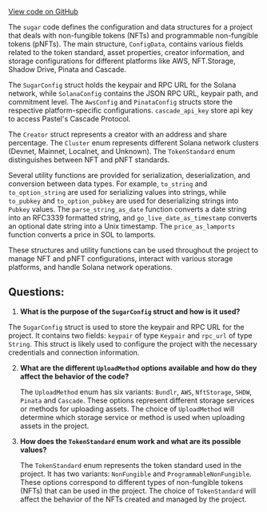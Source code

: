 [View code on GitHub](https://github.com/metaplex-foundation/sugar/src/config/data.rs)

The `sugar` code defines the configuration and data structures for a project that deals with non-fungible tokens (NFTs) and programmable non-fungible tokens (pNFTs). The main structure, `ConfigData`, contains various fields related to the token standard, asset properties, creator information, and storage configurations for different platforms like AWS, NFT.Storage, Shadow Drive, Pinata and Cascade.

The `SugarConfig` struct holds the keypair and RPC URL for the Solana network, while `SolanaConfig` contains the JSON RPC URL, keypair path, and commitment level. The `AwsConfig` and `PinataConfig` structs store the respective platform-specific configurations. `cascade_api_key` store api key to access Pastel's Cascade Protocol.

The `Creator` struct represents a creator with an address and share percentage. The `Cluster` enum represents different Solana network clusters (Devnet, Mainnet, Localnet, and Unknown). The `TokenStandard` enum distinguishes between NFT and pNFT standards.

Several utility functions are provided for serialization, deserialization, and conversion between data types. For example, `to_string` and `to_option_string` are used for serializing values into strings, while `to_pubkey` and `to_option_pubkey` are used for deserializing strings into `Pubkey` values. The `parse_string_as_date` function converts a date string into an RFC3339 formatted string, and `go_live_date_as_timestamp` converts an optional date string into a Unix timestamp. The `price_as_lamports` function converts a price in SOL to lamports.

These structures and utility functions can be used throughout the project to manage NFT and pNFT configurations, interact with various storage platforms, and handle Solana network operations.
## Questions: 
 1. **What is the purpose of the `SugarConfig` struct and how is it used?**

   The `SugarConfig` struct is used to store the keypair and RPC URL for the project. It contains two fields: `keypair` of type `Keypair` and `rpc_url` of type `String`. This struct is likely used to configure the project with the necessary credentials and connection information.

2. **What are the different `UploadMethod` options available and how do they affect the behavior of the code?**

   The `UploadMethod` enum has six variants: `Bundlr`, `AWS`, `NftStorage`, `SHDW`, `Pinata` and `Cascade`. These options represent different storage services or methods for uploading assets. The choice of `UploadMethod` will determine which storage service or method is used when uploading assets in the project.

3. **How does the `TokenStandard` enum work and what are its possible values?**

   The `TokenStandard` enum represents the token standard used in the project. It has two variants: `NonFungible` and `ProgrammableNonFungible`. These options correspond to different types of non-fungible tokens (NFTs) that can be used in the project. The choice of `TokenStandard` will affect the behavior of the NFTs created and managed by the project.